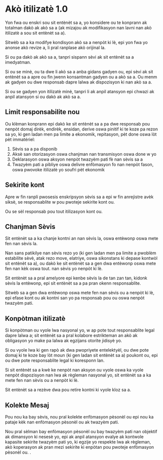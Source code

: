 # Akò itilizatè 1.0

Yon fwa ou enskri sou sit entènèt sa a, yo konsidere ou te konprann ak totalman dakò ak akò sa a (ak mizajou ak modifikasyon nan lavni nan akò itilizatè a sou sit entènèt sa a).

Sitwèb sa a ka modifye kondisyon akò sa a nenpòt ki lè, epi yon fwa yo anonse akò revize a, li pral ranplase akò orijinal la.

Si ou pa dakò ak akò sa a, tanpri sispann sèvi ak sit entènèt sa a imedyatman.

Si ou se minè, ou ta dwe li akò sa a anba gidans gadyen ou, epi sèvi ak sit entènèt sa a apre ou fin jwenn konsantman gadyen ou a akò sa a. Ou menm ak gadyen ou dwe responsab dapre lalwa ak dispozisyon ki nan akò sa a.

Si ou se gadyen yon itilizatè minè, tanpri li ak anpil atansyon epi chwazi ak anpil atansyon si ou dakò ak akò sa a.

## Limit responsabilite nou

Ou klèman konprann epi dakò ke sit entènèt sa a pa dwe responsab pou nenpòt domaj dirèk, endirèk, ensidan, derive oswa pinitif ki te koze pa rezon sa yo, ki gen ladan men pa limite a ekonomik, repitasyon, pèt done oswa lòt pèt immatériel:

1. Sèvis sa a pa disponib
1. Aksè san otorizasyon oswa chanjman nan transmisyon oswa done w yo
1. Deklarasyon oswa aksyon nenpòt twazyèm pati fè nan sèvis sa a
1. Twazyèm pati a pibliye oswa delivre enfòmasyon fo nan nenpòt fason, oswa pwovoke itilizatè yo soufri pèt ekonomik

## Sekirite kont

Apre w fin ranpli pwosesis enskripsyon sèvis sa a epi w fin anrejistre avèk siksè, se responsablite w pou pwoteje sekirite kont ou.

Ou se sèl responsab pou tout itilizasyon kont ou.

## Chanjman Sèvis

Sit entènèt sa a ka chanje kontni an nan sèvis la, oswa entèwonp oswa mete fen nan sèvis la.

Nan sans patikilye nan sèvis rezo yo (ki gen ladan men pa limite a pwoblèm estabilite sèvè, atak rezo move, elatriye, oswa sikonstans ki depase kontwòl sit entènèt sa a), ou dakò ke sit entènèt sa a gen dwa entèwonp oswa mete fen nan kèk oswa tout. nan sèvis yo nenpòt ki lè.

Sit entènèt sa a pral amelyore epi kenbe sèvis la de tan zan tan, kidonk sèvis la entèwonp, epi sit entènèt sa a pa pran okenn responsablite.

Sitwèb sa a gen dwa entèwonp oswa mete fen nan sèvis ou a nenpòt ki lè, epi efase kont ou ak kontni san yo pa responsab pou ou oswa nenpòt twazyèm pati.

## Konpòtman itilizatè

Si konpòtman ou vyole lwa nasyonal yo, w ap pote tout responsablite legal dapre lalwa a; sit entènèt sa a pral kolabore estrikteman an akò ak obligasyon yo make pa lalwa ak egzijans otorite jidisyè yo.

Si ou vyole lwa ki gen rapò ak dwa pwopriyete entelektyèl, ou dwe pote domaj ki te koze bay lòt moun (ki gen ladan sit entènèt sa a) poukont ou, epi ou dwe pote responsablite legal ki koresponn lan.

Si sit entènèt sa a kwè ke nenpòt nan aksyon ou vyole oswa ka vyole nenpòt dispozisyon nan lwa ak règleman nasyonal yo, sit entènèt sa a ka mete fen nan sèvis ou a nenpòt ki lè.

Sit entènèt sa a rezève dwa pou retire kontni ki vyole kloz sa a.

## Kolekte Mesaj

Pou nou ka bay sèvis, nou pral kolekte enfòmasyon pèsonèl ou epi nou ka pataje kèk nan enfòmasyon pèsonèl ou ak twazyèm pati.

Nou pral sèlman bay enfòmasyon pèsonèl ou bay twazyèm pati nan objektif ak dimansyon ki nesesè yo, epi ak anpil atansyon evalye ak kontwole kapasite sekirite twazyèm pati yo, ki egzije yo respekte lwa ak règleman, akò koperasyon ak pran mezi sekirite ki enpòtan pou pwoteje enfòmasyon pèsonèl ou. .
